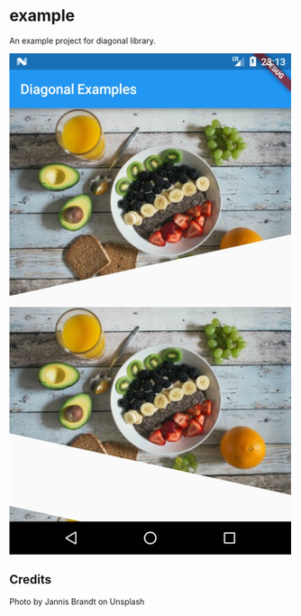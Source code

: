# example

An example project for diagonal library.

![](assets/images/ss.jpg)

## Credits

Photo by Jannis Brandt on Unsplash
